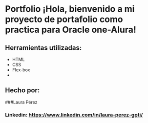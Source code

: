 # Portfolio ¡Hola, bienvenido a mi proyecto de portafolio como practica para Oracle one-Alura!
## Herramientas utilizadas:

* HTML
* CSS
* Flex-box
* 
## Hecho por:

###Laura Pérez

### Linkedin: https://www.linkedin.com/in/laura-perez-gpti/
